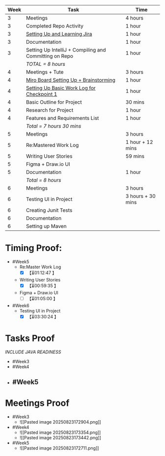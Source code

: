 | **Week** | **Task**                                                                                                                                                          | **Time**          |
| -------- | ----------------------------------------------------------------------------------------------------------------------------------------------------------------- | ----------------- |
| 3        | Meetings                                                                                                                                                          | 4 hours           |
| 3        | Completed Repo Activity                                                                                                                                           | 1 hour            |
| 3        | [Setting Up and Learning Jira](https://softwarecab302.atlassian.net/jira/software/projects/SCRUM/summary)                                                         | 1 hour            |
| 3        | Documentation                                                                                                                                                     | 1 hour            |
| 3        | Setting Up IntelliJ + Compiling and Committing on Repo                                                                                                            | 1 hour            |
|          | *TOTAL = 8 hours*                                                                                                                                                 |                   |
| 4        | Meetings + Tute                                                                                                                                                   | 3 hours           |
| 4        | [Miro Board Setting Up + Brainstorming](https://miro.com/app/board/uXjVJTioquY=/)                                                                                 | 1 hour            |
| 4        | [Setting Up Basic Work Log for Checkpoint 1](https://docs.google.com/document/d/1L9IiitUAt8Bo-wTfecQ8EK1HEUp3s1QUE8nfyZk508M/edit?tab=t.0#heading=h.scivdxegvvoe) | 1 hour            |
| 4        | Basic Outline for Project                                                                                                                                         | 30 mins           |
| 4        | Research for Project                                                                                                                                              | 1 hour            |
| 4        | Features and Requirements List                                                                                                                                    | 1 hour            |
|          | *Total = 7 hours 30 mins*                                                                                                                                         |                   |
| 5        | Meetings                                                                                                                                                          | 3 hours           |
| 5        | Re:Mastered Work Log                                                                                                                                              | 1 hour + 12 mins  |
| 5        | Writing User Stories                                                                                                                                              | 59 mins           |
| 5        | Figma + Draw.io UI                                                                                                                                                |                   |
| 5        | Documentation                                                                                                                                                     | 1 hour            |
|          | *Total = 8 hours*                                                                                                                                                 |                   |
| 6        | Meetings                                                                                                                                                          | 3 hours           |
| 6        | Testing UI in Project                                                                                                                                             | 3 hours + 30 mins |
| 6        | Creating Junit Tests                                                                                                                                              |                   |
| 6        | Documentation                                                                                                                                                     |                   |
| 6        | Setting up Maven                                                                                                                                                  |                   |

# Timing Proof:
- #Week5
	- Re:Master Work Log
		- [x] <span class="timer-p" id="uUFXEfh" data-dur="4367" data-ts="1755934931">【⏳01:12:47 】</span> 
	- Writing User Stories
		- [x] <span class="timer-p" id="uUGg3C7" data-dur="3575" data-ts="1755938517">【⏳00:59:35 】</span> 
	- Figma + Draw.io UI
		- [ ] <span class="timer-r" id="uVkEDuy" data-dur="3900" data-ts="1756535752">【⏳01:05:00 】</span> 
- #Week6
	- Testing UI in Project
		- [x] <span class="timer-p" id="uVjNdds" data-dur="12624" data-ts="1756531800">【⏳03:30:24 】</span> 
# Tasks Proof
*INCLUDE JAVA READINESS*
- #Week3 
- #Week4 
- #Week5 
	- 
# Meetings Proof

- #Week3 
	- ![[Pasted image 20250823172904.png]]
- #Week4 
	- ![[Pasted image 20250823173354.png]]
	- ![[Pasted image 20250823173442.png]]
- #Week5
	- ![[Pasted image 20250823172711.png]]
